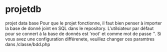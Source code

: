 # projetdb
projet data base
Pour que le projet fonctionne, il faut bien penser à importer la base de donné joint en SQL dans le repository. L'utilsiateur par défaut pour se connert à la base de donnés est 'root' et comme mot de passe ''. Si vous avez une configuration différenete, veuillez changer ces paramtres dans /classe/bdd.php